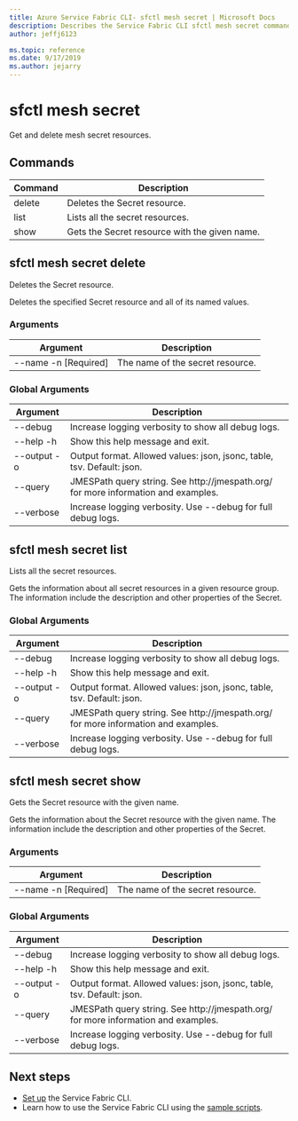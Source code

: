 ```yaml
---
title: Azure Service Fabric CLI- sfctl mesh secret | Microsoft Docs
description: Describes the Service Fabric CLI sfctl mesh secret commands.
author: jeffj6123

ms.topic: reference
ms.date: 9/17/2019
ms.author: jejarry
---
```


# sfctl mesh secret
Get and delete mesh secret resources.

## Commands

|Command|Description|
| --- | --- |
| delete | Deletes the Secret resource. |
| list | Lists all the secret resources. |
| show | Gets the Secret resource with the given name. |

## sfctl mesh secret delete
Deletes the Secret resource.

Deletes the specified Secret resource and all of its named values.

### Arguments

|Argument|Description|
| --- | --- |
| --name -n [Required] | The name of the secret resource. |

### Global Arguments

|Argument|Description|
| --- | --- |
| --debug | Increase logging verbosity to show all debug logs. |
| --help -h | Show this help message and exit. |
| --output -o | Output format.  Allowed values\: json, jsonc, table, tsv.  Default\: json. |
| --query | JMESPath query string. See http\://jmespath.org/ for more information and examples. |
| --verbose | Increase logging verbosity. Use --debug for full debug logs. |

## sfctl mesh secret list
Lists all the secret resources.

Gets the information about all secret resources in a given resource group. The information include the description and other properties of the Secret.

### Global Arguments

|Argument|Description|
| --- | --- |
| --debug | Increase logging verbosity to show all debug logs. |
| --help -h | Show this help message and exit. |
| --output -o | Output format.  Allowed values\: json, jsonc, table, tsv.  Default\: json. |
| --query | JMESPath query string. See http\://jmespath.org/ for more information and examples. |
| --verbose | Increase logging verbosity. Use --debug for full debug logs. |

## sfctl mesh secret show
Gets the Secret resource with the given name.

Gets the information about the Secret resource with the given name. The information include the description and other properties of the Secret.

### Arguments

|Argument|Description|
| --- | --- |
| --name -n [Required] | The name of the secret resource. |

### Global Arguments

|Argument|Description|
| --- | --- |
| --debug | Increase logging verbosity to show all debug logs. |
| --help -h | Show this help message and exit. |
| --output -o | Output format.  Allowed values\: json, jsonc, table, tsv.  Default\: json. |
| --query | JMESPath query string. See http\://jmespath.org/ for more information and examples. |
| --verbose | Increase logging verbosity. Use --debug for full debug logs. |


## Next steps
- [Set up](service-fabric-cli.md) the Service Fabric CLI.
- Learn how to use the Service Fabric CLI using the [sample scripts](/azure/service-fabric/scripts/sfctl-upgrade-application).